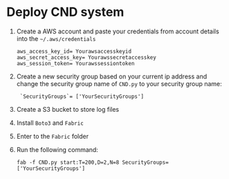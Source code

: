 # Deploy CND system

1. Create a AWS account and paste your credentials from account details into the `~/.aws/credentials`

   ```shell
   aws_access_key_id= Yourawsaccesskeyid
   aws_secret_access_key= Yourawssecretaccesskey
   aws_session_token= Yourawssessiontoken
   ```

2.  Create a new security group based on your current ip address and change the security group name of `CND.py` to your security group name:

         `SecurityGroups`= ['YourSecurityGroups']

3. Create a S3 bucket to store log files

4. Install `Boto3` and `Fabric`

5. Enter to the `Fabric` folder

6. Run the following command:

   ```shell
   fab -f CND.py start:T=200,D=2,N=8 SecurityGroups=['YourSecurityGroups']
   ```
